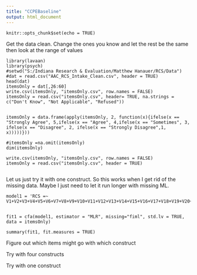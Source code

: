 ```yaml
---
title: "CCPEBaseline"
output: html_document
---
```


```{r setup, include=FALSE}
knitr::opts_chunk$set(echo = TRUE)
```
Get the data clean.  Change the ones you know and let the rest be the same then look at the range of values  
```{r}
library(lavaan)
library(psych)
#setwd("S:/Indiana Research & Evaluation/Matthew Hanauer/RCS/Data")
#dat = read.csv("AAC_RCS_Intake_Clean.csv", header = TRUE)
head(dat)
itemsOnly = dat[,26:60]
write.csv(itemsOnly, "itemsOnly.csv", row.names = FALSE)
itemsOnly = read.csv("itemsOnly.csv", header= TRUE, na.strings = c("Don't Know", "Not Applicable", "Refused"))


itemsOnly = data.frame(apply(itemsOnly, 2, function(x){ifelse(x == "Strongly Agree", 5,ifelse(x == "Agree", 4,ifelse(x == "Sometimes", 3, ifelse(x == "Disagree", 2, ifelse(x == "Strongly Disagree",1, x)))))}))

#itemsOnly =na.omit(itemsOnly)
dim(itemsOnly)

write.csv(itemsOnly, "itemsOnly.csv", row.names = FALSE)
itemsOnly = read.csv("itemsOnly.csv", header = TRUE)


```
Let us just try it with one construct.  So this works when I get rid of the missing data.  Maybe I just need to let it run longer with missing ML.
```{r}
model1 = 'RCS =~ V1+V2+V3+V4+V5+V6+V7+V8+V9+V10+V11+V12+V13+V14+V15+V16+V17+V18+V19+V20+V21+V22+V23+V24+V25+V26+V27+V28+V29+V30+V31+V32+V33+V34+V35'


fit1 = cfa(model1, estimator = "MLR", missing="fiml", std.lv = TRUE, data = itemsOnly)
 
summary(fit1, fit.measures = TRUE)
```



Figure out which items might go with which construct

Try with four constructs

Try with one construct


